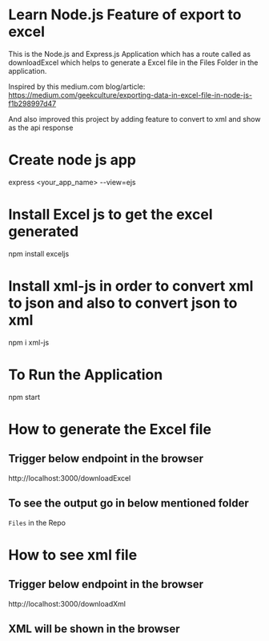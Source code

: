 # Learn Node.js Feature of export to excel

This is the Node.js and Express.js Application which has a route called as downloadExcel which helps to generate a Excel file in the Files Folder in the application.

Inspired by this medium.com blog/article:
https://medium.com/geekculture/exporting-data-in-excel-file-in-node-js-f1b298997d47

And also improved this project by adding feature to convert to xml and show as the api response

# Create node js app

express <your_app_name> --view=ejs

# Install Excel js to get the excel generated

npm install exceljs

# Install xml-js in order to convert xml to json and also to convert json to xml

npm i xml-js

# To Run the Application

npm start

# How to generate the Excel file

## Trigger below endpoint in the browser

http://localhost:3000/downloadExcel

## To see the output go in below mentioned folder

`Files` in the Repo

# How to see xml file

## Trigger below endpoint in the browser

http://localhost:3000/downloadXml

## XML will be shown in the browser
